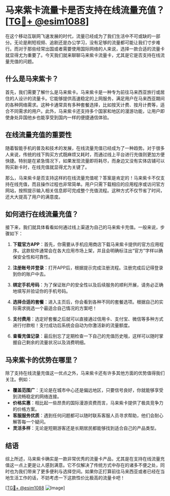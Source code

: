 # 马来紫卡流量卡是否支持在线流量充值？[[TG💪+ @esim1088](https://t.me/s/esim1088)]

在这个移动互联网飞速发展的时代，流量已经成为了我们生活中不可或缺的一部分。无论是刷短视频、追剧还是办公学习，没有足够的流量都可能让我们寸步难行。而对于那些经常出国或者需要使用国际网络的人来说，选择一款合适的流量卡就显得尤为重要了。今天我们就来聊聊马来紫卡流量卡，尤其是它是否支持在线流量充值的问题。

## 什么是马来紫卡？

首先，我们需要了解什么是马来紫卡。马来紫卡是一种专为前往马来西亚旅行或居住的人设计的流量卡。它能够提供高速稳定的上网服务，满足用户在马来西亚期间的各种网络需求。这种卡通常具有多种套餐选择，比如按天计费、按月计费等，适合不同需求的用户。此外，马来紫卡还支持多个国家和地区的漫游功能，让用户即使身处异国他乡也能享受到国内一样的便捷通信体验。

## 在线流量充值的重要性

随着智能手机的普及和技术的发展，在线流量充值已经成为了一种趋势。对于很多人来说，传统的线下购买方式既麻烦又耗时，而通过线上平台进行充值则更加方便快捷。特别是在紧急情况下，如果发现流量即将耗尽，而身边又没有实体店铺可以购买新卡时，在线充值就显得尤为关键了。

那么，马来紫卡是否支持这样的在线流量充值呢？答案是肯定的！马来紫卡不仅支持在线充值，而且操作过程也非常简单。用户只需下载相应的应用程序或访问官方网站，按照提示输入相关信息即可完成整个充值流程。这种方式不仅节省了时间，还大大提高了用户的满意度。

## 如何进行在线流量充值？

接下来，我们就具体看看如何通过线上渠道为自己的马来紫卡充值。一般来说，步骤如下：

1. **下载官方APP**：首先，你需要从手机应用商店下载马来紫卡提供的官方应用程序。这款软件通常会在各大应用市场上架，并且会明确标注出“官方”字样以确保安全性和可靠性。
   
2. **注册账号并登录**：打开APP后，根据提示完成注册流程。注册完成后记得登录到你的账户中去。

3. **绑定手机号码**：为了保证账户的安全性以及后续服务的顺利开展，请务必正确地填写并验证你的手机号码。

4. **选择合适的套餐**：进入主页后，你会看到各种不同的套餐选项。根据自己的实际需求挑选一个最适合自己情况的方案吧！

5. **支付费用**：选定好套餐之后就可以直接通过信用卡、支付宝、微信等多种方式进行付款啦！支付成功后系统会自动为你激活新的流量额度。

6. **查看充值记录**：最后别忘了定期检查一下自己的充值历史哦，这样可以随时掌握自己剩余的流量状况以及消费明细。

## 马来紫卡的优势在哪里？

除了支持在线流量充值这一优点之外，马来紫卡还有许多其他方面的优势值得我们关注。例如：

- **覆盖范围广**：无论是在城市中心还是偏远地区，只要信号良好，你就能够享受到流畅稳定的网络连接。
- **价格实惠**：相比起一些昂贵的国际漫游资费而言，马来紫卡提供了极具竞争力的价格方案。
- **客服服务优质**：遇到任何问题都可以随时联系客服人员寻求帮助，他们会耐心解答每一个疑问。
- **灵活多样**：无论是短期游客还是长期居民都能够找到适合自己的产品类型。

## 结语

综上所述，马来紫卡确实是一款非常优秀的流量卡产品，尤其是在支持在线流量充值这一点上更是让人感到满意。它不仅解决了传统方式中存在的诸多不便之处，同时也为我们带来了更多便利与选择空间。如果你正打算前往马来西亚或者已经在当地生活工作的话，不妨考虑一下这款性价比极高的流量卡吧！

[[TG💪+ @esim1088](https://t.me/s/esim1088) ![Image](https://i.postimg.cc/4NQfJmqS/Snipaste-2025-05-13-00-14-12.png)]